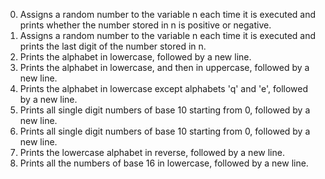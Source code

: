 0. Assigns a random number to the variable n each time it is executed and prints whether the number stored in n is positive or negative.
1. Assigns a random number to the variable n each time it is executed and prints the last digit of the number stored in n.
2. Prints the alphabet in lowercase, followed by a new line.
3. Prints the alphabet in lowercase, and then in uppercase, followed by a new line.
4. Prints the alphabet in lowercase except alphabets 'q' and 'e', followed by a new line.
5. Prints all single digit numbers of base 10 starting from 0, followed by a new line.
6. Prints all single digit numbers of base 10 starting from 0, followed by a new line.
7. Prints the lowercase alphabet in reverse, followed by a new line.
8. Prints all the numbers of base 16 in lowercase, followed by a new line.
